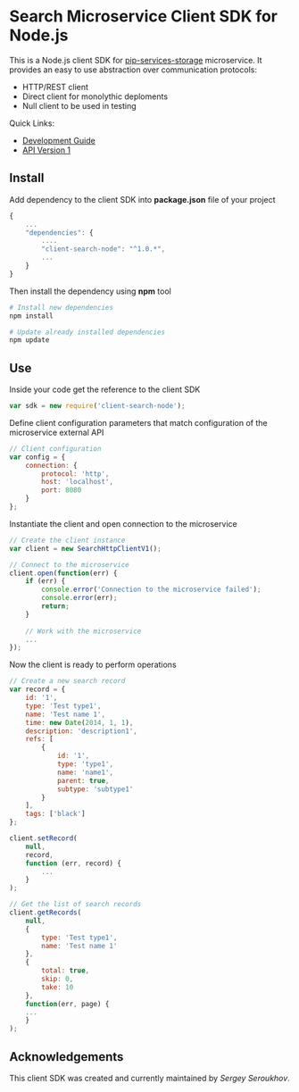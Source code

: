# Search Microservice Client SDK for Node.js

This is a Node.js client SDK for [pip-services-storage](https://github.com/pip-services-integration2/client-search-node) microservice.
It provides an easy to use abstraction over communication protocols:

* HTTP/REST client
* Direct client for monolythic deploments
* Null client to be used in testing

<a name="links"></a> Quick Links:

* [Development Guide](doc/Development.md)
* [API Version 1](doc/NodeClientApiV1.md)

## Install

Add dependency to the client SDK into **package.json** file of your project
```javascript
{
    ...
    "dependencies": {
        ....
        "client-search-node": "^1.0.*",
        ...
    }
}
```

Then install the dependency using **npm** tool
```bash
# Install new dependencies
npm install

# Update already installed dependencies
npm update
```

## Use

Inside your code get the reference to the client SDK
```javascript
var sdk = new require('client-search-node');
```

Define client configuration parameters that match configuration of the microservice external API
```javascript
// Client configuration
var config = {
    connection: {
        protocol: 'http',
        host: 'localhost', 
        port: 8080
    }
};
```

Instantiate the client and open connection to the microservice
```javascript
// Create the client instance
var client = new SearchHttpClientV1();

// Connect to the microservice
client.open(function(err) {
    if (err) {
        console.error('Connection to the microservice failed');
        console.error(err);
        return;
    }
    
    // Work with the microservice
    ...
});
```

Now the client is ready to perform operations
```javascript
// Create a new search record
var record = {
    id: '1',
    type: 'Test type1',
    name: 'Test name 1',
    time: new Date(2014, 1, 1),
    description: 'description1',
    refs: [
        {
            id: '1',
            type: 'type1',
            name: 'name1',
            parent: true,
            subtype: 'subtype1'
        }
    ],
    tags: ['black']
};

client.setRecord(
    null,
    record,
    function (err, record) {
        ...
    }
);
```

```javascript
// Get the list of search records
client.getRecords(
    null,
    {
        type: 'Test type1',
        name: 'Test name 1'
    },
    {
        total: true,
        skip: 0,
        take: 10
    },
    function(err, page) {
    ...    
    }
);
```    

## Acknowledgements

This client SDK was created and currently maintained by *Sergey Seroukhov*.

